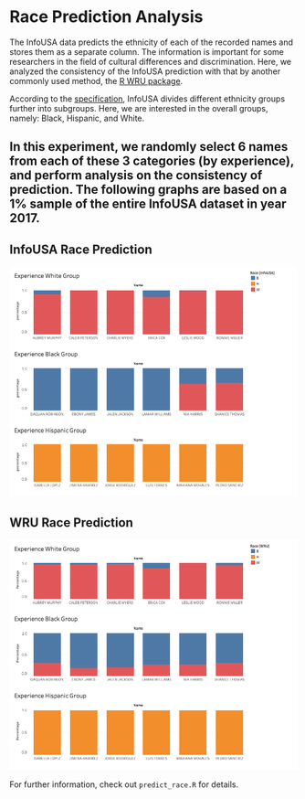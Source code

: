 # Race Prediction Analysis
The InfoUSA data predicts the ethnicity of each of the recorded names and stores them as a separate column. The information is important for some researchers in the field of cultural differences and discrimination. Here, we analyzed the consistency of the InfoUSA prediction with that by another commonly used method, the [R WRU package](https://cran.r-project.org/web/packages/wru/wru.pdf).

According to the [specification](./Cultural%20Coding%20datacard.doc), InfoUSA divides different ethnicity groups further into subgroups. Here, we are interested in the overall groups, namely: Black, Hispanic, and White.

In this experiment, we randomly select 6 names from each of these 3 categories (by experience), and perform analysis on the consistency of prediction. The following graphs are based on a 1% sample of the entire InfoUSA dataset in year 2017.
---

## InfoUSA Race Prediction

![InfoUSA race prediction](./infousa.png)


## WRU Race Prediction

![WRU race prediction](./wru.png)

For further information, check out `predict_race.R` for details.
